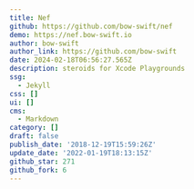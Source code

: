 ```yaml
---
title: Nef
github: https://github.com/bow-swift/nef
demo: https://nef.bow-swift.io
author: bow-swift
author_link: https://github.com/bow-swift
date: 2024-02-18T06:56:27.565Z
description: steroids for Xcode Playgrounds
ssg:
  - Jekyll
css: []
ui: []
cms:
  - Markdown
category: []
draft: false
publish_date: '2018-12-19T15:59:26Z'
update_date: '2022-01-19T18:13:15Z'
github_star: 271
github_fork: 6
---
```

